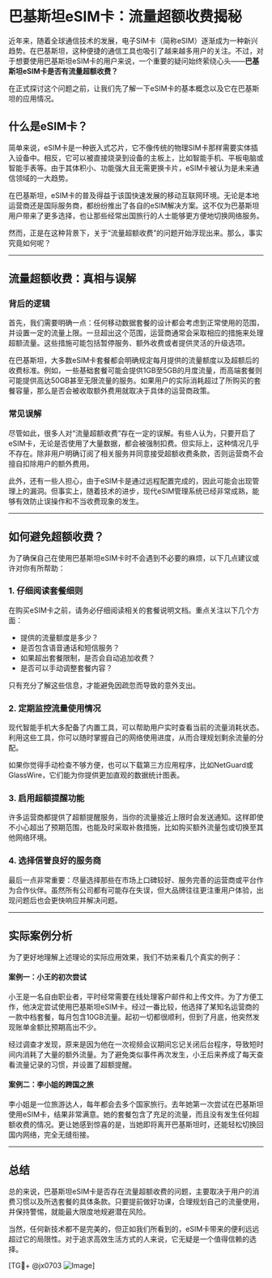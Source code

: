 # 巴基斯坦eSIM卡：流量超额收费揭秘

近年来，随着全球通信技术的发展，电子SIM卡（简称eSIM）逐渐成为一种新兴趋势。在巴基斯坦，这种便捷的通信工具也吸引了越来越多用户的关注。不过，对于想要使用巴基斯坦eSIM卡的用户来说，一个重要的疑问始终萦绕心头——**巴基斯坦eSIM卡是否有流量超额收费？**

在正式探讨这个问题之前，让我们先了解一下eSIM卡的基本概念以及它在巴基斯坦的应用情况。

## 什么是eSIM卡？

简单来说，eSIM卡是一种嵌入式芯片，它不像传统的物理SIM卡那样需要实体插入设备中。相反，它可以被直接烧录到设备的主板上，比如智能手机、平板电脑或智能手表等。由于其体积小、功能强大且无需更换卡片，eSIM卡被认为是未来通信领域的一大趋势。

在巴基斯坦，eSIM卡的普及得益于该国快速发展的移动互联网环境。无论是本地运营商还是国际服务商，都纷纷推出了各自的eSIM解决方案。这不仅为巴基斯坦用户带来了更多选择，也让那些经常出国旅行的人士能够更方便地切换网络服务。

然而，正是在这种背景下，关于“流量超额收费”的问题开始浮现出来。那么，事实究竟如何呢？

---

## 流量超额收费：真相与误解

### 背后的逻辑

首先，我们需要明确一点：任何移动数据套餐的设计都会考虑到正常使用的范围，并设置一定的流量上限。一旦超出这个范围，运营商通常会采取相应的措施来处理超额流量。这些措施可能包括暂停服务、额外收费或者提供灵活的升级选项。

在巴基斯坦，大多数eSIM卡套餐都会明确规定每月提供的流量额度以及超额后的收费标准。例如，一些基础套餐可能会提供1GB至5GB的月度流量，而高端套餐则可能提供高达50GB甚至无限流量的服务。如果用户的实际消耗超过了所购买的套餐容量，那么是否会被收取额外费用就取决于具体的运营商政策。

### 常见误解

尽管如此，很多人对“流量超额收费”存在一定的误解。有些人认为，只要开启了eSIM卡，无论是否使用了大量数据，都会被强制扣费。但实际上，这种情况几乎不存在。除非用户明确订阅了相关服务并同意接受超额收费条款，否则运营商不会擅自扣除用户的额外费用。

此外，还有一些人担心，由于eSIM卡是通过远程配置完成的，因此可能会出现管理上的漏洞。但事实上，随着技术的进步，现代eSIM管理系统已经非常成熟，能够有效防止误操作和不当收费现象的发生。

---

## 如何避免超额收费？

为了确保自己在使用巴基斯坦eSIM卡时不会遇到不必要的麻烦，以下几点建议或许对你有所帮助：

### 1. **仔细阅读套餐细则**
在购买eSIM卡之前，请务必仔细阅读相关的套餐说明文档。重点关注以下几个方面：
- 提供的流量额度是多少？
- 是否包含语音通话和短信服务？
- 如果超出套餐限制，是否会自动追加收费？
- 是否可以手动调整套餐内容？

只有充分了解这些信息，才能避免因疏忽而导致的意外支出。

### 2. **定期监控流量使用情况**
现代智能手机大多配备了内置工具，可以帮助用户实时查看当前的流量消耗状态。利用这些工具，你可以随时掌握自己的网络使用进度，从而合理规划剩余流量的分配。

如果你觉得手动检查不够方便，也可以下载第三方应用程序，比如NetGuard或GlassWire，它们能为你提供更加直观的数据统计图表。

### 3. **启用超额提醒功能**
许多运营商都提供了超额提醒服务，当你的流量接近上限时会发送通知。这样即使不小心超出了预期范围，也能及时采取补救措施，比如购买额外流量包或切换至其他网络环境。

### 4. **选择信誉良好的服务商**
最后一点非常重要：尽量选择那些在市场上口碑较好、服务完善的运营商或平台作为合作伙伴。虽然所有公司都有可能存在失误，但大品牌往往更注重用户体验，出现问题后也会更快响应并解决问题。

---

## 实际案例分析

为了更好地理解上述理论的实际应用效果，我们不妨来看几个真实的例子：

#### 案例一：小王的初次尝试
小王是一名自由职业者，平时经常需要在线处理客户邮件和上传文件。为了方便工作，他决定尝试使用巴基斯坦eSIM卡。经过一番比较，他选择了某知名运营商的一款中档套餐，每月包含10GB流量。起初一切都很顺利，但到了月底，他突然发现账单金额比预期高出不少。

经过调查才发现，原来是因为他在一次视频会议期间忘记关闭后台程序，导致短时间内消耗了大量的额外流量。为了避免类似事件再次发生，小王后来养成了每天查看流量记录的习惯，并设置了超额提醒。

#### 案例二：李小姐的跨国之旅
李小姐是一位旅游达人，每年都会去多个国家旅行。去年她第一次尝试在巴基斯坦使用eSIM卡，结果非常满意。她的套餐包含了充足的流量，而且没有发生任何超额收费的情况。更让她感到惊喜的是，当她即将离开巴基斯坦时，还能轻松切换回国内网络，完全无缝衔接。

---

## 总结

总的来说，巴基斯坦eSIM卡是否存在流量超额收费的问题，主要取决于用户的消费习惯以及所选套餐的具体条款。只要提前做好功课，合理规划自己的流量使用，并保持警惕，就能最大限度地规避潜在风险。

当然，任何新技术都不是完美的，但正如我们所看到的，eSIM卡带来的便利远远超过它的局限性。对于追求高效生活方式的人来说，它无疑是一个值得信赖的选择。

[TG💪+ @jx0703 ![Image](https://github.com/user-attachments/assets/dbca1d08-cadb-493c-b0ec-ad6f7a83f270)]